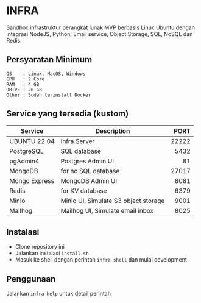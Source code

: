 # INFRA 

Sandbox infrastruktur perangkat lunak MVP berbasis Linux Ubuntu dengan integrasi NodeJS, Python, Email service, Object Storage, SQL, NoSQL dan Redis.

## Persyaratan Minimum
```
OS    : Linux, MacOS, Windows
CPU   : 2 Core
RAM   : 4 GB
DRIVE : 20 GB
Other : Sudah terinstall Docker
```

## Service yang tersedia (kustom)
| Service | Description | PORT |
| - | - | -: |
| UBUNTU 22.04 | Infra Server | 22222 |
| PostgreSQL | SQL database | 5432 |
| pgAdmin4 | Postgres Admin UI | 81 |
| MongoDB | for no SQL database | 27017 |
| Mongo Express | MongoDB Admin UI | 8081 |
| Redis | for KV database | 6379 |
| Minio | Minio UI, Simulate S3 object storage | 9001 |
| Mailhog | Mailhog UI, Simulate email inbox | 8025 |

## Instalasi
- Clone repository ini
- Jalankan instalasi `install.sh`
- Masuk ke shell dengan perintah `infra shell` dan mulai development

## Penggunaan
Jalankan `infra help` untuk detail perintah
